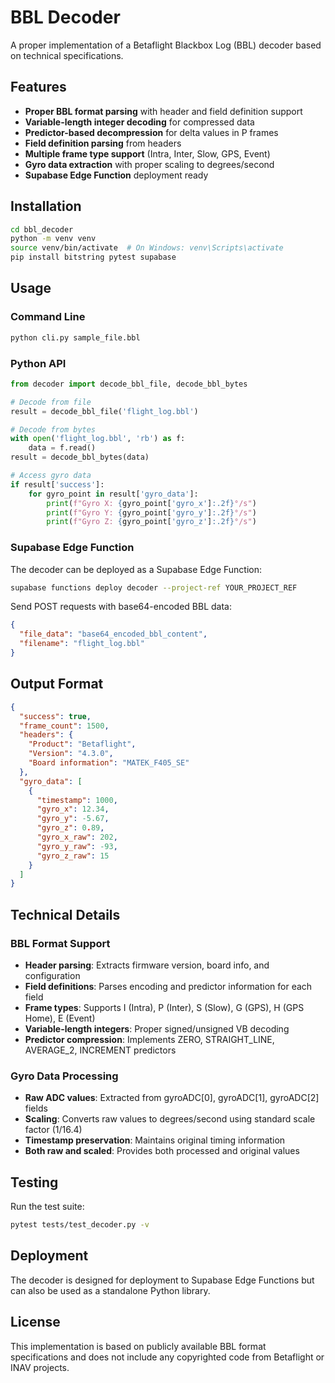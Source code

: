 # BBL Decoder

A proper implementation of a Betaflight Blackbox Log (BBL) decoder based on technical specifications.

## Features

- **Proper BBL format parsing** with header and field definition support
- **Variable-length integer decoding** for compressed data
- **Predictor-based decompression** for delta values in P frames
- **Field definition parsing** from headers
- **Multiple frame type support** (Intra, Inter, Slow, GPS, Event)
- **Gyro data extraction** with proper scaling to degrees/second
- **Supabase Edge Function** deployment ready

## Installation

```bash
cd bbl_decoder
python -m venv venv
source venv/bin/activate  # On Windows: venv\Scripts\activate
pip install bitstring pytest supabase
```

## Usage

### Command Line

```bash
python cli.py sample_file.bbl
```

### Python API

```python
from decoder import decode_bbl_file, decode_bbl_bytes

# Decode from file
result = decode_bbl_file('flight_log.bbl')

# Decode from bytes
with open('flight_log.bbl', 'rb') as f:
    data = f.read()
result = decode_bbl_bytes(data)

# Access gyro data
if result['success']:
    for gyro_point in result['gyro_data']:
        print(f"Gyro X: {gyro_point['gyro_x']:.2f}°/s")
        print(f"Gyro Y: {gyro_point['gyro_y']:.2f}°/s") 
        print(f"Gyro Z: {gyro_point['gyro_z']:.2f}°/s")
```

### Supabase Edge Function

The decoder can be deployed as a Supabase Edge Function:

```bash
supabase functions deploy decoder --project-ref YOUR_PROJECT_REF
```

Send POST requests with base64-encoded BBL data:

```json
{
  "file_data": "base64_encoded_bbl_content",
  "filename": "flight_log.bbl"
}
```

## Output Format

```json
{
  "success": true,
  "frame_count": 1500,
  "headers": {
    "Product": "Betaflight",
    "Version": "4.3.0",
    "Board information": "MATEK_F405_SE"
  },
  "gyro_data": [
    {
      "timestamp": 1000,
      "gyro_x": 12.34,
      "gyro_y": -5.67,
      "gyro_z": 0.89,
      "gyro_x_raw": 202,
      "gyro_y_raw": -93,
      "gyro_z_raw": 15
    }
  ]
}
```

## Technical Details

### BBL Format Support

- **Header parsing**: Extracts firmware version, board info, and configuration
- **Field definitions**: Parses encoding and predictor information for each field
- **Frame types**: Supports I (Intra), P (Inter), S (Slow), G (GPS), H (GPS Home), E (Event)
- **Variable-length integers**: Proper signed/unsigned VB decoding
- **Predictor compression**: Implements ZERO, STRAIGHT_LINE, AVERAGE_2, INCREMENT predictors

### Gyro Data Processing

- **Raw ADC values**: Extracted from gyroADC[0], gyroADC[1], gyroADC[2] fields
- **Scaling**: Converts raw values to degrees/second using standard scale factor (1/16.4)
- **Timestamp preservation**: Maintains original timing information
- **Both raw and scaled**: Provides both processed and original values

## Testing

Run the test suite:

```bash
pytest tests/test_decoder.py -v
```

## Deployment

The decoder is designed for deployment to Supabase Edge Functions but can also be used as a standalone Python library.

## License

This implementation is based on publicly available BBL format specifications and does not include any copyrighted code from Betaflight or INAV projects.